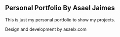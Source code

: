## Personal Portfolio By Asael Jaimes

This is just my personal portfolio to show my projects.

Design and development by asaelx.com